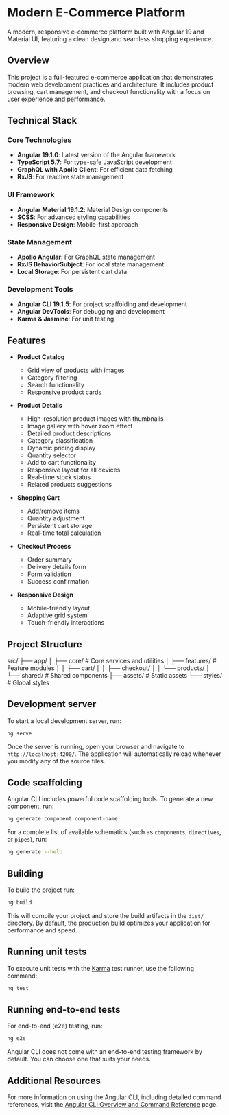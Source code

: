 # Modern E-Commerce Platform

A modern, responsive e-commerce platform built with Angular 19 and Material UI, featuring a clean design and seamless shopping experience.

## Overview

This project is a full-featured e-commerce application that demonstrates modern web development practices and architecture. It includes product browsing, cart management, and checkout functionality with a focus on user experience and performance.

## Technical Stack

### Core Technologies

- **Angular 19.1.0**: Latest version of the Angular framework
- **TypeScript 5.7**: For type-safe JavaScript development
- **GraphQL with Apollo Client**: For efficient data fetching
- **RxJS**: For reactive state management

### UI Framework

- **Angular Material 19.1.2**: Material Design components
- **SCSS**: For advanced styling capabilities
- **Responsive Design**: Mobile-first approach

### State Management

- **Apollo Angular**: For GraphQL state management
- **RxJS BehaviorSubject**: For local state management
- **Local Storage**: For persistent cart data

### Development Tools

- **Angular CLI 19.1.5**: For project scaffolding and development
- **Angular DevTools**: For debugging and development
- **Karma & Jasmine**: For unit testing

## Features

- **Product Catalog**
  - Grid view of products with images
  - Category filtering
  - Search functionality
  - Responsive product cards

- **Product Details**
  - High-resolution product images with thumbnails
  - Image gallery with hover zoom effect
  - Detailed product descriptions
  - Category classification
  - Dynamic pricing display
  - Quantity selector
  - Add to cart functionality
  - Responsive layout for all devices
  - Real-time stock status
  - Related products suggestions

- **Shopping Cart**
  - Add/remove items
  - Quantity adjustment
  - Persistent cart storage
  - Real-time total calculation

- **Checkout Process**
  - Order summary
  - Delivery details form
  - Form validation
  - Success confirmation

- **Responsive Design**
  - Mobile-friendly layout
  - Adaptive grid system
  - Touch-friendly interactions

## Project Structure

src/
├── app/
│ ├── core/ # Core services and utilities
│ ├── features/ # Feature modules
│ │ ├── cart/
│ │ ├── checkout/
│ │ └── products/
│ └── shared/ # Shared components
├── assets/ # Static assets
└── styles/ # Global styles

## Development server

To start a local development server, run:

```bash
ng serve
```

Once the server is running, open your browser and navigate to `http://localhost:4200/`. The application will automatically reload whenever you modify any of the source files.

## Code scaffolding

Angular CLI includes powerful code scaffolding tools. To generate a new component, run:

```bash
ng generate component component-name
```

For a complete list of available schematics (such as `components`, `directives`, or `pipes`), run:

```bash
ng generate --help
```

## Building

To build the project run:

```bash
ng build
```

This will compile your project and store the build artifacts in the `dist/` directory. By default, the production build optimizes your application for performance and speed.

## Running unit tests

To execute unit tests with the [Karma](https://karma-runner.github.io) test runner, use the following command:

```bash
ng test
```

## Running end-to-end tests

For end-to-end (e2e) testing, run:

```bash
ng e2e
```

Angular CLI does not come with an end-to-end testing framework by default. You can choose one that suits your needs.

## Additional Resources

For more information on using the Angular CLI, including detailed command references, visit the [Angular CLI Overview and Command Reference](https://angular.dev/tools/cli) page.
